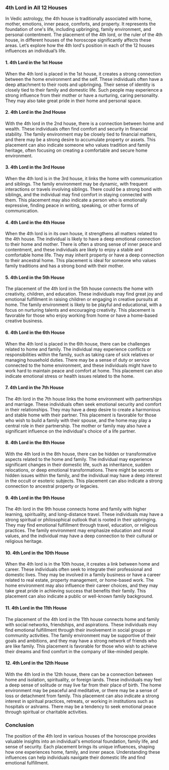 ### 4th Lord in All 12 Houses

In Vedic astrology, the 4th house is traditionally associated with home, mother, emotions, inner peace, comforts, and property. It represents the foundation of one's life, including upbringing, family environment, and personal contentment. The placement of the 4th lord, or the ruler of the 4th house, in different houses of the horoscope significantly affects these areas. Let’s explore how the 4th lord's position in each of the 12 houses influences an individual’s life.

#### 1. **4th Lord in the 1st House**
When the 4th lord is placed in the 1st house, it creates a strong connection between the home environment and the self. These individuals often have a deep attachment to their roots and upbringing. Their sense of identity is closely tied to their family and domestic life. Such people may experience a strong influence from their mother or have a nurturing, caring personality. They may also take great pride in their home and personal space.

#### 2. **4th Lord in the 2nd House**
With the 4th lord in the 2nd house, there is a connection between home and wealth. These individuals often find comfort and security in financial stability. The family environment may be closely tied to financial matters, and there may be a strong desire to accumulate property or assets. This placement can also indicate someone who values tradition and family heritage, often focusing on creating a comfortable and secure home environment.

#### 3. **4th Lord in the 3rd House**
When the 4th lord is in the 3rd house, it links the home with communication and siblings. The family environment may be dynamic, with frequent interactions or travels involving siblings. There could be a strong bond with siblings, and the individual may find comfort in staying connected with them. This placement may also indicate a person who is emotionally expressive, finding peace in writing, speaking, or other forms of communication.

#### 4. **4th Lord in the 4th House**
When the 4th lord is in its own house, it strengthens all matters related to the 4th house. The individual is likely to have a deep emotional connection to their home and mother. There is often a strong sense of inner peace and contentment, and these individuals are likely to enjoy a stable and comfortable home life. They may inherit property or have a deep connection to their ancestral home. This placement is ideal for someone who values family traditions and has a strong bond with their mother.

#### 5. **4th Lord in the 5th House**
The placement of the 4th lord in the 5th house connects the home with creativity, children, and education. These individuals may find great joy and emotional fulfillment in raising children or engaging in creative pursuits at home. The family environment is likely to be playful and educational, with a focus on nurturing talents and encouraging creativity. This placement is favorable for those who enjoy working from home or have a home-based creative business.

#### 6. **4th Lord in the 6th House**
When the 4th lord is placed in the 6th house, there can be challenges related to home and family. The individual may experience conflicts or responsibilities within the family, such as taking care of sick relatives or managing household duties. There may be a sense of duty or service connected to the home environment, and these individuals might have to work hard to maintain peace and comfort at home. This placement can also indicate emotional stress or health issues related to the home.

#### 7. **4th Lord in the 7th House**
The 4th lord in the 7th house links the home environment with partnerships and marriage. These individuals often seek emotional security and comfort in their relationships. They may have a deep desire to create a harmonious and stable home with their partner. This placement is favorable for those who wish to build a family with their spouse, and the home may play a central role in their partnership. The mother or family may also have a significant influence on the individual's choice of a life partner.

#### 8. **4th Lord in the 8th House**
With the 4th lord in the 8th house, there can be hidden or transformative aspects related to the home and family. The individual may experience significant changes in their domestic life, such as inheritance, sudden relocations, or deep emotional transformations. There might be secrets or hidden issues within the family, and the individual may have a deep interest in the occult or esoteric subjects. This placement can also indicate a strong connection to ancestral property or legacies.

#### 9. **4th Lord in the 9th House**
The 4th lord in the 9th house connects home and family with higher learning, spirituality, and long-distance travel. These individuals may have a strong spiritual or philosophical outlook that is rooted in their upbringing. They may find emotional fulfillment through travel, education, or religious practices. The family environment may emphasize education and moral values, and the individual may have a deep connection to their cultural or religious heritage.

#### 10. **4th Lord in the 10th House**
When the 4th lord is in the 10th house, it creates a link between home and career. These individuals often seek to integrate their professional and domestic lives. They may be involved in a family business or have a career related to real estate, property management, or home-based work. The home environment may also influence their career choices, and they may take great pride in achieving success that benefits their family. This placement can also indicate a public or well-known family background.

#### 11. **4th Lord in the 11th House**
The placement of the 4th lord in the 11th house connects home and family with social networks, friendships, and aspirations. These individuals may find emotional fulfillment through their involvement in social groups or community activities. The family environment may be supportive of their goals and ambitions, and they may have a strong network of friends who are like family. This placement is favorable for those who wish to achieve their dreams and find comfort in the company of like-minded people.

#### 12. **4th Lord in the 12th House**
With the 4th lord in the 12th house, there can be a connection between home and isolation, spirituality, or foreign lands. These individuals may feel a deep sense of solitude or may live far from their place of birth. The home environment may be peaceful and meditative, or there may be a sense of loss or detachment from family. This placement can also indicate a strong interest in spiritual practices, retreats, or working in institutions such as hospitals or ashrams. There may be a tendency to seek emotional peace through spiritual or charitable activities.

### Conclusion
The position of the 4th lord in various houses of the horoscope provides valuable insights into an individual's emotional foundation, family life, and sense of security. Each placement brings its unique influences, shaping how one experiences home, family, and inner peace. Understanding these influences can help individuals navigate their domestic life and find emotional fulfillment.